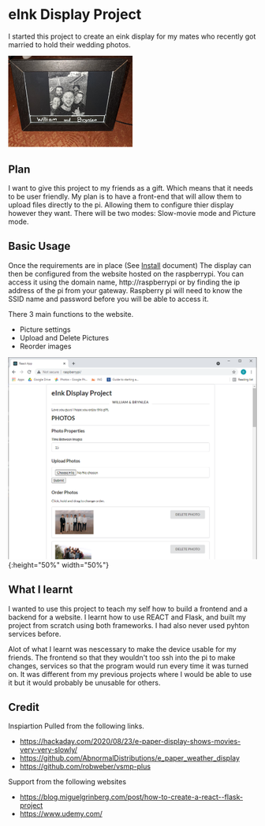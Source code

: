 # eInk Display Project

I started this project to create an eink display for my mates who recently got married to hold their wedding photos.

<img alt="eink display" src="https://github.com/SponTanious/eink_display_project/blob/master/Picture%20frame.jpg" width="50%" height="50%">

## Plan
I want to give this project to my friends as a gift. Which means that it needs to be user friendly.
My plan is to have a front-end that will allow them to upload files directly to the pi. Allowing them to configure thier 
display however they want. There will be two modes: Slow-movie mode and Picture mode. 

## Basic Usage
Once the requirements are in place (See [Install](https://github.com/SponTanious/eink_display_project/blob/master/INSTALL.md) document) The display can then be configured from the website hosted on the raspberrypi. You can access it using the domain name, http://raspberrypi or by finding the ip address of the pi from your gateway. Raspberry pi will need to know the SSID name and password before you will be able to access it.

There 3 main functions to the website.
* Picture settings
* Upload and Delete Pictures
* Reorder images

![eInk Display](https://github.com/SponTanious/eink_display_project/blob/master/website.png?raw=true){:height="50%" width="50%"}

## What I learnt
I wanted to use this project to teach my self how to build a frontend and a backend for a website. 
I learnt how to use REACT and Flask, and built my project from scratch using both frameworks.
I had also never used pyhton services before.

Alot of what I learnt was nescessary to make the device usable for my friends. The frontend so that they wouldn't too ssh into the pi to make changes, services so that the program would run every time it was turned on. It was different from my previous projects where I would be able to use it but it would probably be unusable for others. 

## Credit
Inspiartion Pulled from the following links.
- https://hackaday.com/2020/08/23/e-paper-display-shows-movies-very-very-slowly/
- https://github.com/AbnormalDistributions/e_paper_weather_display
- https://github.com/robweber/vsmp-plus

Support from the following websites
- https://blog.miguelgrinberg.com/post/how-to-create-a-react--flask-project
- https://www.udemy.com/


